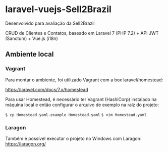 # laravel-vuejs-Sell2Brazil
Desenvolvido para avaliação da Sell2Brazil

CRUD de Clientes e Contatos, baseado em Laravel 7 (PHP 7.2) + API JWT (Sanctum) + Vue.js (i18n)

## Ambiente local

### Vagrant
Para montar o ambiente, foi utilizado Vagrant com a box laravel/homestead:

https://laravel.com/docs/7.x/homestead

Para usar Homestead, é necessário ter Vagrant (HashiCorp) instalado na máquina local e então configurar o arquivo de exemplo na raíz do projeto:

`$ cp Homestead.yaml.example Homestead.yaml`
`$ vim Homestead.yaml`

### Laragon
Também é possível executar o projeto no Windows com Laragon:
https://laragon.org/

